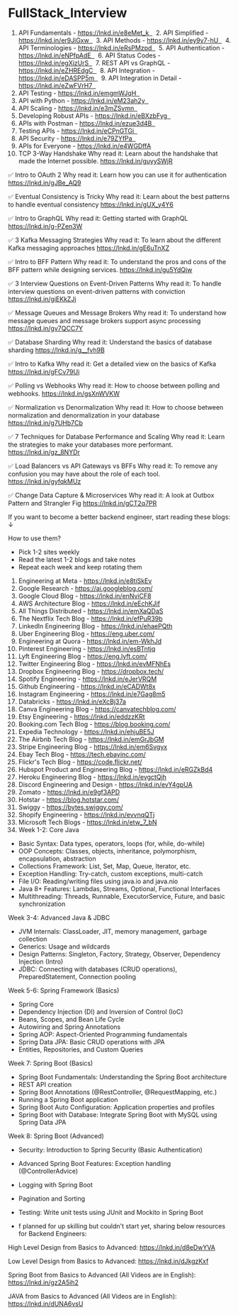 # FullStack_Interview

1. API Fundamentals - https://lnkd.in/e8eMet_k  
 2. API Simplified - https://lnkd.in/er9JiGxw  
 3. API Methods - https://lnkd.in/ey9v7-hU  
 4. API Terminologies - https://lnkd.in/eRsPMzpd  
 5. API Authentication - https://lnkd.in/eNPfpAdE  
 6. API Status Codes - https://lnkd.in/egXizUrS  
 7. REST API vs GraphQL - https://lnkd.in/eZHREdgC  
 8. API Integration - https://lnkd.in/eDASPP5m  
 9. API Integration in Detail - https://lnkd.in/eZwFVrH7  
10. API Testing - https://lnkd.in/emgmWJqH  
11. API with Python - https://lnkd.in/eM23ah2y  
12. API Scaling - https://lnkd.in/e3mZSvmn  
13. Developing Robust APIs - https://lnkd.in/eBXzbFyg  
14. APIs with Postman - https://lnkd.in/ezue3d4B  
15. Testing APIs - https://lnkd.in/eCPnGTGi  
16. API Security - https://lnkd.in/e79ZYfPa  
17. APIs for Everyone - https://lnkd.in/e4WGDffA
18.  TCP 3-Way Handshake
Why read it: Learn about the handshake that made the Internet possible.
https://lnkd.in/guyySWjR

✅  Intro to OAuth 2
Why read it: Learn how you can use it for authentication
https://lnkd.in/gJBe_AQ9

✅ Eventual Consistency is Tricky
Why read it: Learn about the best patterns to handle eventual consistency
https://lnkd.in/gUX_y4Y6

✅ Intro to GraphQL
Why read it: Getting started with GraphQL
https://lnkd.in/g-PZen3W

✅ 3 Kafka Messaging Strategies
Why read it: To learn about the different Kafka messaging approaches
https://lnkd.in/gE6uTnXZ

✅ Intro to BFF Pattern
Why read it: To understand the pros and cons of the BFF pattern while designing services.
https://lnkd.in/gu5YdQjw

✅ 3 Interview Questions on Event-Driven Patterns
Why read it: To handle interview questions on event-driven patterns with conviction
https://lnkd.in/giEKkZJj

✅ Message Queues and Message Brokers
Why read it: To understand how message queues and message brokers support async processing
https://lnkd.in/gv7QCC7Y

✅ Database Sharding
Why read it: Understand the basics of database sharding
https://lnkd.in/g__fvh9B

✅ Intro to Kafka
Why read it: Get a detailed view on the basics of Kafka
https://lnkd.in/gFCv79Ui

✅ Polling vs Webhooks
Why read it: How to choose between polling and webhooks.
https://lnkd.in/gsXnWVKW

✅ Normalization vs Denormalization
Why read it: How to choose between normalization and denormalization in your database
https://lnkd.in/g7UHb7Cb

✅ 7 Techniques for Database Performance and Scaling
Why read it: Learn the strategies to make your databases more performant.
https://lnkd.in/gz_8NYDr

✅ Load Balancers vs API Gateways vs BFFs
Why read it: To remove any confusion you may have about the role of each tool.
https://lnkd.in/gyfqkMUz

✅ Change Data Capture & Microservices
Why read it: A look at Outbox Pattern and Strangler Fig
https://lnkd.in/gCT2q7PR

If you want to become a better backend engineer, start reading these blogs: ↓

How to use them?
- Pick 1-2 sites weekly
- Read the latest 1-2 blogs and take notes
- Repeat each week and keep rotating them

1. Engineering at Meta - https://lnkd.in/e8tiSkEv
2. Google Research - https://ai.googleblog.com/
3. Google Cloud Blog - https://lnkd.in/enNviCF8
4. AWS Architecture Blog - https://lnkd.in/eEchKJif
5. All Things Distributed - https://lnkd.in/emXaQDaS
6. The Nextflix Tech Blog - https://lnkd.in/efPuR39b
7. LinkedIn Engineering Blog - https://lnkd.in/ehaePQth
8. Uber Engineering Blog - https://eng.uber.com/
9. Engineering at Quora - https://lnkd.in/em-WkhJd
10. Pinterest Engineering - https://lnkd.in/esBTntjq
11. Lyft Engineering Blog - https://eng.lyft.com/
12. Twitter Engineering Blog - https://lnkd.in/evMFNhEs
13. Dropbox Engineering Blog - https://dropbox.tech/
14. Spotify Engineering - https://lnkd.in/eJerVRQM
15. Github Engineering - https://lnkd.in/eCADWt8x
16. Instagram Engineering - https://lnkd.in/e7Gag8m5
17. Databricks - https://lnkd.in/eXcBj37a
18. Canva Engineering Blog - https://canvatechblog.com/
19. Etsy Engineering - https://lnkd.in/eddzzKRt
20. Booking.com Tech Blog - https://blog.booking.com/
21. Expedia Technology - https://lnkd.in/ehjuBE5J
22. The Airbnb Tech Blog - https://lnkd.in/emGrJbGM
23. Stripe Engineering Blog - https://lnkd.in/em6Svgyx
24. Ebay Tech Blog - https://tech.ebayinc.com/
25. Flickr's Tech Blog - https://code.flickr.net/
26. Hubspot Product and Engineering Blog - https://lnkd.in/eRGZkBd4
27. Heroku Engineering Blog - https://lnkd.in/evgctQjh
28. Discord Engineering and Design - https://lnkd.in/evY4gpUA
29. Zomato - https://lnkd.in/e9gf3APD
30. Hotstar - https://blog.hotstar.com/
31. Swiggy - https://bytes.swiggy.com/
32. Shopify Engineering - https://lnkd.in/evvnqQTj
33. Microsoft Tech Blogs - https://lnkd.in/etw_7_bN
34. Week 1-2: Core Java

 - Basic Syntax: Data types, operators, loops (for, while, do-while)
 - OOP Concepts: Classes, objects, inheritance, polymorphism, encapsulation, abstraction
 - Collections Framework: List, Set, Map, Queue, Iterator, etc.
 - Exception Handling: Try-catch, custom exceptions, multi-catch
 - File I/O: Reading/writing files using java.io
 and java.nio
 - Java 8+ Features: Lambdas, Streams, Optional, Functional Interfaces
 - Multithreading: Threads, Runnable, ExecutorService, Future, and basic synchronization

Week 3-4: Advanced Java & JDBC

 - JVM Internals: ClassLoader, JIT, memory management, garbage collection
 - Generics: Usage and wildcards
 - Design Patterns: Singleton, Factory, Strategy, Observer, Dependency Injection (Intro)
 - JDBC: Connecting with databases (CRUD operations), PreparedStatement, Connection pooling

Week 5-6: Spring Framework (Basics)

 - Spring Core
 - Dependency Injection (DI) and Inversion of Control (IoC)
 - Beans, Scopes, and Bean Life Cycle
 - Autowiring and Spring Annotations
 - Spring AOP: Aspect-Oriented Programming fundamentals
 - Spring Data JPA: Basic CRUD operations with JPA
 - Entities, Repositories, and Custom Queries

Week 7: Spring Boot (Basics)

 - Spring Boot Fundamentals: Understanding the Spring Boot architecture
 - REST API creation
 - Spring Boot Annotations (@RestController, @RequestMapping, etc.)
 - Running a Spring Boot application
 - Spring Boot Auto Configuration: Application properties and profiles
 - Spring Boot with Database: Integrate Spring Boot with MySQL using Spring Data JPA

Week 8: Spring Boot (Advanced)

 - Security: Introduction to Spring Security (Basic Authentication)
 - Advanced Spring Boot Features: Exception handling (@ControllerAdvice)
 - Logging with Spring Boot
 - Pagination and Sorting
 - Testing: Write unit tests using JUnit and Mockito in Spring Boot

 - f planned for up skilling but couldn't start yet, sharing below resources for Backend Engineers:

High Level Design from Basics to Advanced: https://lnkd.in/d8eDwYVA

Low Level Design from Basics to Advanced: https://lnkd.in/dJkgzKxf

Spring Boot from Basics to Advanced (All Videos are in English): https://lnkd.in/gz2A5ih2

JAVA from Basics to Advanced (All Videos are in English): https://lnkd.in/dUNA6vsU
